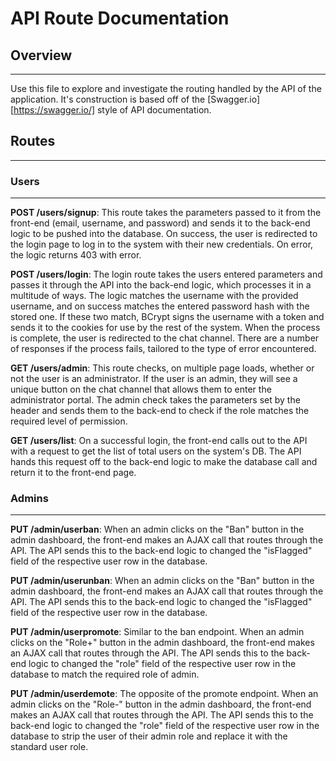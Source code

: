 API Route Documentation
=======================

## Overview
-----------

Use this file to explore and investigate the routing handled by the API of the application. It's construction is based off of the [Swagger.io][https://swagger.io/] style of API documentation.

## Routes
---------

### Users
---------

**POST /users/signup**:
This route takes the parameters passed to it from the front-end (email, username, and password) and sends it to the back-end logic to be pushed into the database. On success, the user is redirected to the login page to log in to the system with their new credentials. On error, the logic returns 403 with error.

**POST /users/login**:
The login route takes the users entered parameters and passes it through the API into the back-end logic, which processes it in a multitude of ways. The logic matches the username with the provided username, and on success matches the entered password hash with the stored one. If these two match, BCrypt signs the username with a token and sends it to the cookies for use by the rest of the system. When the process is complete, the user is redirected to the chat channel. There are a number of responses if the process fails, tailored to the type of error encountered.

**GET /users/admin**:
This route checks, on multiple page loads, whether or not the user is an administrator. If the user is an admin, they will see a unique button on the chat channel that allows them to enter the administrator portal. The admin check takes the parameters set by the header and sends them to the back-end to check if the role matches the required level of permission.

**GET /users/list**:
On a successful login, the front-end calls out to the API with a request to get the list of total users on the system's DB. The API hands this request off to the back-end logic to make the database call and return it to the front-end page.

### Admins
----------

**PUT /admin/userban**:
When an admin clicks on the "Ban" button in the admin dashboard, the front-end makes an AJAX call that routes through the API. The API sends this to the back-end logic to changed the "isFlagged" field of the respective user row in the database.

**PUT /admin/userunban**:
When an admin clicks on the "Ban" button in the admin dashboard, the front-end makes an AJAX call that routes through the API. The API sends this to the back-end logic to changed the "isFlagged" field of the respective user row in the database.

**PUT /admin/userpromote**:
Similar to the ban endpoint. When an admin clicks on the "Role+" button in the admin dashboard, the front-end makes an AJAX call that routes through the API. The API sends this to the back-end logic to changed the "role" field of the respective user row in the database to match the required role of admin.

**PUT /admin/userdemote**:
The opposite of the promote endpoint. When an admin clicks on the "Role-" button in the admin dashboard, the front-end makes an AJAX call that routes through the API. The API sends this to the back-end logic to changed the "role" field of the respective user row in the database to strip the user of their admin role and replace it with the standard user role.
